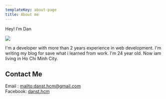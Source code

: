 ```yaml
---
templateKey: about-page
title: About me
---
```

Hey! I’m Dan 

![](/img/diego-ph-fiq0tet6llw-unsplash.jpg)

I'm a developer with more than 2 years experience in web development. I'm writing my blog for save what i learned from work. I'm 24 year old. Now iam living in Ho Chi Minh City. 



## Contact Me

Email : <mailto:danst.hcm@gmail.com>\
Facebook: [danst.hcm](https://www.facebook.com/danst.hcm)
